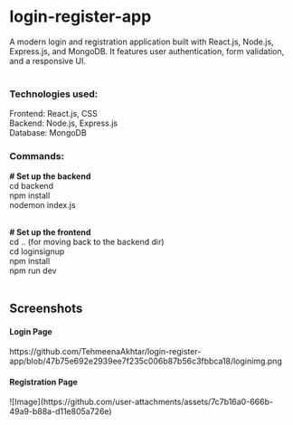 ﻿# login-register-app
A modern login and registration application built with React.js, Node.js, Express.js, and MongoDB. It features user authentication, form validation, and a responsive UI.<br><br>
    <h3>Technologies used:</h3> 
    Frontend: React.js, CSS<br>
    Backend: Node.js, Express.js<br>
    Database: MongoDB<br>

<h3> Commands: </h3>
   <strong># Set up the backend</strong><br>
   cd backend<br>
   npm install<br>
   nodemon index.js<br><br>

  <strong># Set up the frontend</strong><br>
  cd ..  (for moving back to the backend dir)<br>
  cd loginsignup<br>
  npm install<br>
  npm run dev<br><br>

## Screenshots

<h4>Login Page</h4>
https://github.com/TehmeenaAkhtar/login-register-app/blob/47b75e692e2939ee7f235c006b87b56c3fbbca18/loginimg.png

<h4>Registration Page</h4> 
![Image](https://github.com/user-attachments/assets/7c7b16a0-666b-49a9-b88a-d11e805a726e)
